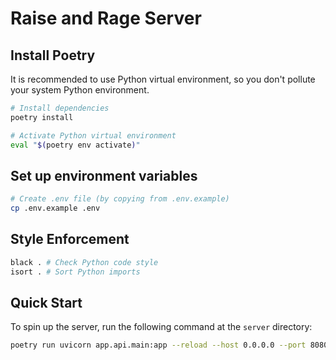 # Raise and Rage Server

## Install Poetry

It is recommended to use Python virtual environment, so you don't pollute your system Python environment.

```bash
# Install dependencies
poetry install
```

```bash
# Activate Python virtual environment
eval "$(poetry env activate)"
```

## Set up environment variables

```bash
# Create .env file (by copying from .env.example)
cp .env.example .env
```

## Style Enforcement

```bash
black . # Check Python code style
isort . # Sort Python imports
```

## Quick Start

To spin up the server, run the following command at the `server` directory:

```bash
poetry run uvicorn app.api.main:app --reload --host 0.0.0.0 --port 8080 --env-file .env
```
